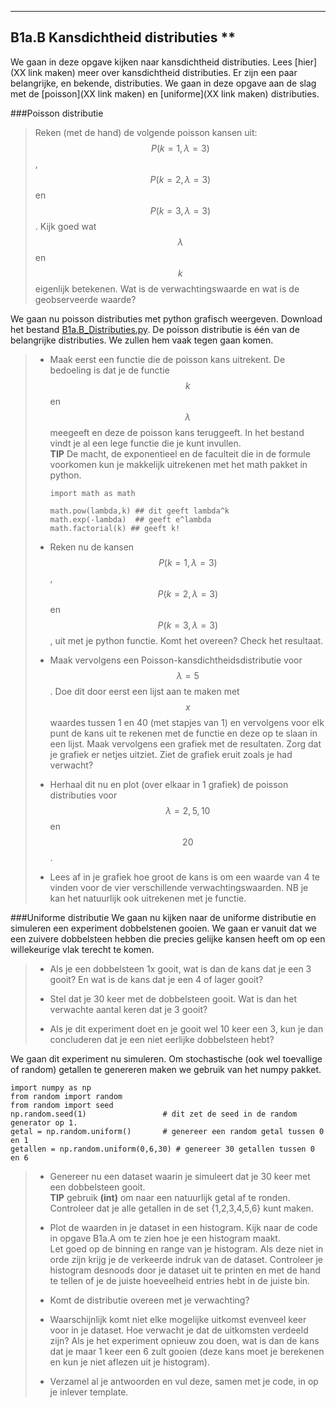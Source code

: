 *****
<a name="B1a.B"></a>

## B1a.B Kansdichtheid distributies **

We gaan in deze opgave kijken naar kansdichtheid distributies. Lees [hier](XX link maken) meer over kansdichtheid distributies. Er zijn een paar belangrijke, en bekende, distributies. We gaan in deze opgave aan de slag met de [poisson](XX link maken) en [uniforme](XX link maken) distributies.


###Poisson distributie

> Reken (met de hand) de volgende poisson kansen uit: $$P(k=1, \lambda=3)$$, $$P(k=2, \lambda =3)$$ en $$P(k=3, \lambda=3)$$. Kijk goed wat $$\lambda$$ en $$k$$ eigenlijk betekenen. Wat is de verwachtingswaarde en wat is de geobserveerde waarde?

We gaan nu poisson distributies met python grafisch weergeven. Download het bestand [B1a.B_Distributies.py](B1a.B_Distributies.py). De poisson distributie is één van de belangrijke distributies. We zullen hem vaak tegen gaan komen.

> * Maak eerst een functie die de poisson kans uitrekent. De bedoeling is dat je de functie $$k$$ en $$\lambda$$ meegeeft en deze de poisson kans teruggeeft. In het bestand vindt je al een lege functie die je kunt invullen.<br> 
> **TIP** De macht, de exponentieel en de faculteit die in de formule voorkomen kun je makkelijk uitrekenen met het math pakket in python. 
> 
> 		import math as math
> 		
> 		math.pow(lambda,k) ## dit geeft lambda^k
> 		math.exp(-lambda)  ## geeft e^lambda
> 		math.factorial(k) ## geeft k!
> 
> * Reken nu de kansen $$P(k=1,\lambda=3)$$, $$P(k=2,\lambda =3)$$ en $$P(k=3,\lambda=3)$$, uit met je python functie. Komt het overeen? Check het resultaat.
>
> * Maak vervolgens een Poisson-kansdichtheidsdistributie voor $$\lambda = 5$$. Doe dit door eerst een lijst aan te maken met $$x$$ waardes tussen 1 en 40 (met stapjes van 1) en vervolgens voor elk punt de kans uit te rekenen met de functie en deze op te slaan in een lijst. Maak vervolgens een grafiek met de resultaten. Zorg dat je grafiek er netjes uitziet. Ziet de grafiek eruit zoals je had verwacht? 
> 
> * Herhaal dit nu en plot (over elkaar in 1 grafiek) de poisson distributies voor $$\lambda = 2, 5, 10$$ en $$20$$. 
>
> * Lees af in je grafiek hoe groot de kans is om een waarde van 4 te vinden voor de vier verschillende verwachtingswaarden. NB je kan het natuurlijk ook uitrekenen met je functie.



###Uniforme distributie
We gaan nu kijken naar de uniforme distributie en simuleren een experiment dobbelstenen gooien. We gaan er vanuit dat we een zuivere dobbelsteen hebben die precies gelijke kansen heeft om op een willekeurige vlak terecht te komen.

> * Als je een dobbelsteen 1x gooit, wat is dan de kans dat je een 3 gooit?
> En wat is de kans dat je een 4 of lager gooit?
>
> * Stel dat je 30 keer met de dobbelsteen gooit. Wat is dan het verwachte aantal keren dat je 3 gooit? 
> * Als je dit experiment doet en je gooit wel 10 keer een 3, kun je dan concluderen dat je een niet eerlijke dobbelsteen hebt?

We gaan dit experiment nu simuleren. Om stochastische (ook wel toevallige of random) getallen te genereren maken we gebruik van het numpy pakket. 

	import numpy as np
	from random import random
	from random import seed
	np.random.seed(1)                 # dit zet de seed in de random generator op 1.
	getal = np.random.uniform()       # genereer een random getal tussen 0 en 1
	getallen = np.random.uniform(0,6,30) # genereer 30 getallen tussen 0 en 6

> * Genereer nu een dataset waarin je simuleert dat je 30 keer met een dobbelsteen gooit. <br>
> **TIP** gebruik **(int)** om naar een natuurlijk getal af te ronden. Controleer dat je alle getallen in de set {1,2,3,4,5,6} kunt maken. 
>  
> * Plot de waarden in je dataset in een histogram. Kijk naar de code in opgave B1a.A om te zien hoe je een histogram maakt. <br>
> Let goed op de binning en range van je histogram. Als deze niet in orde zijn krijg je de verkeerde indruk van de dataset. Controleer je histogram desnoods door je dataset uit te printen en met de hand te tellen of je de juiste hoeveelheid entries hebt in de juiste bin.
> 
> * Komt de distributie overeen met je verwachting?
>
> * Waarschijnlijk komt niet elke mogelijke uitkomst evenveel keer voor in je dataset. Hoe verwacht je dat de uitkomsten verdeeld zijn? Als je het experiment opnieuw zou doen, wat is dan de kans dat je maar 1 keer een 6 zult gooien (deze kans moet je berekenen en kun je niet aflezen uit je histogram). 
>
> * Verzamel al je antwoorden en vul deze, samen met je code, in op je inlever template.

